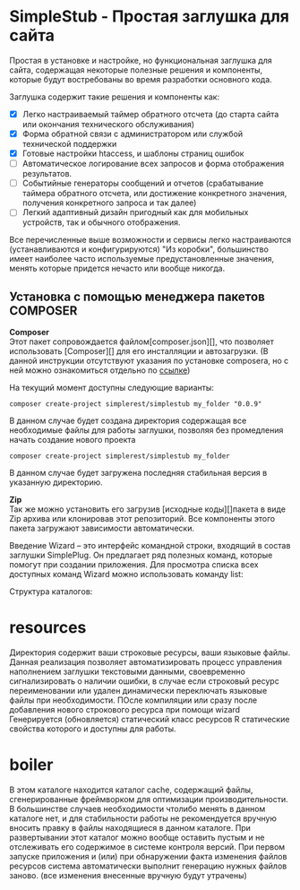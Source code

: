 # SimpleStub - Простая заглушка для сайта

Простая в установке и настройке, но функциональная заглушка для сайта, содержащая некоторые полезные решения
и компоненты, которые будут востребованы во время разработки основного кода.

Заглушка содержит такие решения и компоненты как:

- [X] Легко настраиваемый таймер обратного отсчета (до старта сайта или окончания технического обслуживания)
- [X] Форма обратной связи с администратором или службой технической поддержки
- [X] Готовые настройки htaccess, и шаблоны страниц ошибок
- [ ] Автоматическое логирование всех запросов и форма отображения результатов.
- [ ] Событийные генераторы сообщений и отчетов (срабатывание таймера обратного отсчета, или достижение конкретного
  значения, получения конкретного запроса и так далее)
- [ ] Легкий адаптивный дизайн пригодный как для мобильных устройств, так и обычного отображения.

Все перечисленные выше возможности и сервисы легко настраиваются (устанавливаются и конфигурируются) "Из коробки",
большинство имеет наиболее часто используемые предустановленные значения, менять которые придется нечасто или вообще
никогда.

## Установка с помощью менеджера пакетов COMPOSER

**Composer**  
Этот пакет сопровождается файлом[composer.json][], что позволяет использовать
[Composer][] для его инсталляции и автозагрузки. (В данной инструкции отсутствуют указания по установке composera,
но с ней можно ознакомиться отдельно по [ссылке](https://getcomposer.org/doc/00-intro.md))

На текущий момент доступны следующие варианты:

```
composer create-project simplerest/simplestub my_folder "0.0.9"
```

В данном случае будет создана директория содержащая все необходимые файлы для работы
заглушки, позволяя без промедления начать создание нового проекта

```
composer create-project simplerest/simplestub my_folder
```

В данном случае будет загружена последняя стабильная версия в указанную директорию.

**Zip**    
Так же можно установить его загрузив [исходные коды][]пакета в виде Zip архива
или клонировав этот репозиторий. Все компоненты этого пакета загружают
зависимости автоматически.

Введение
Wizard – это интерфейс командной строки, входящий в состав заглушки SimplePlug. Он предлагает ряд полезных команд,
которые помогут при создании приложения. Для просмотра списка всех доступных команд Wizard
можно использовать команду list:

Структура каталогов:
 # resources    
Директория содержит ваши строковые ресурсы, ваши языковые файлы.
Данная реализация позволяет автоматизировать процесс управления наполнением заглушки текстовыми 
данными, своевременно сигнализировать о наличии ошибки, в случае если строковый ресурс переименовании или удален
динамически переключать языковые файлы при необходимости.
ПОсле компиляции или сразу после добавления нового строкового ресурса при помощи wizard
Генерируется (обновляется) статический класс ресурсов R статические свойства которого и доступны для 
работы.
# boiler
В этом каталоге находится каталог cache, содержащий файлы, сгенерированные фреймворком для оптимизации производительности.
В большинстве случаев необходимости чтолибо менять в данном каталоге нет, и для стабильности работы
не рекомендуется вручную вносить правку в файлы находящиеся в данном каталоге.
При развертывании этот каталог можно вообще оставить пустым и не отслеживать его содержимое
в системе контроля версий. При первом запуске приложения и (или) при обнаружении факта изменения файлов ресурсов
система автоматически выполнит генерацию нужных файлов заново. (все изменения внесенные вручную будут утрачены)

